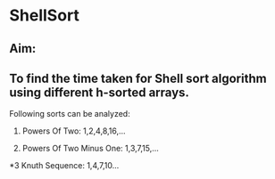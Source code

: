 # ShellSort
## Aim:
To find the time taken for Shell sort algorithm using different h-sorted arrays.
---------------------------------------
Following sorts can be analyzed:

1) Powers Of Two:
1,2,4,8,16,...

2) Powers Of Two Minus One:
1,3,7,15,...


*3 Knuth Sequence:
1,4,7,10...
